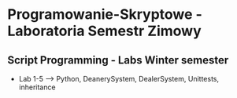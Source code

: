 <h1> Programowanie-Skryptowe - Laboratoria Semestr Zimowy </h1>
<h2> Script Programming - Labs Winter semester </h2>

- Lab 1-5 --> Python, DeanerySystem, DealerSystem, Unittests, inheritance 
